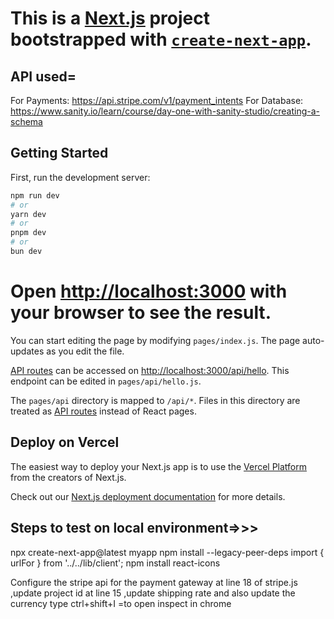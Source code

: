 # This is a [Next.js](https://nextjs.org/) project bootstrapped with [`create-next-app`](https://github.com/vercel/next.js/tree/canary/packages/create-next-app).
## API used=
For Payments: https://api.stripe.com/v1/payment_intents 
For Database: https://www.sanity.io/learn/course/day-one-with-sanity-studio/creating-a-schema


## Getting Started

First, run the development server:

```bash
npm run dev
# or
yarn dev
# or
pnpm dev
# or
bun dev
```

# Open [http://localhost:3000](http://localhost:3000) with your browser to see the result.

You can start editing the page by modifying `pages/index.js`. The page auto-updates as you edit the file.

[API routes](https://nextjs.org/docs/api-routes/introduction) can be accessed on [http://localhost:3000/api/hello](http://localhost:3000/api/hello). This endpoint can be edited in `pages/api/hello.js`.

The `pages/api` directory is mapped to `/api/*`. Files in this directory are treated as [API routes](https://nextjs.org/docs/api-routes/introduction) instead of React pages.


## Deploy on Vercel

The easiest way to deploy your Next.js app is to use the [Vercel Platform](https://vercel.com/new?utm_medium=default-template&filter=next.js&utm_source=create-next-app&utm_campaign=create-next-app-readme) from the creators of Next.js.

Check out our [Next.js deployment documentation](https://nextjs.org/docs/deployment) for more details.



## Steps to test on local environment=>>>
 npx create-next-app@latest myapp
 npm install --legacy-peer-deps
 import { urlFor } from '../../lib/client';
 npm install react-icons

Configure the stripe api for the payment gateway
at line 18 of stripe.js ,update project id
at line 15 ,update shipping rate  and also update the currency type
ctrl+shift+I =to open inspect in chrome